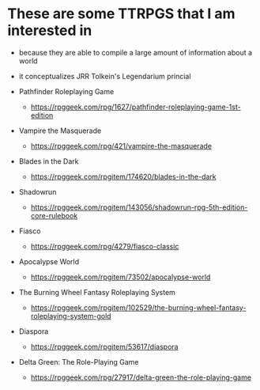 # These are some TTRPGS that I am interested in 
- because they are able to compile a large amount of information about a world
- it conceptualizes JRR Tolkein's Legendarium princial

- Pathfinder Roleplaying Game
  - https://rpggeek.com/rpg/1627/pathfinder-roleplaying-game-1st-edition  


- Vampire the Masquerade 
  - https://rpggeek.com/rpg/421/vampire-the-masquerade

- Blades in the Dark
  - https://rpggeek.com/rpgitem/174620/blades-in-the-dark

- Shadowrun
  - https://rpggeek.com/rpgitem/143056/shadowrun-rpg-5th-edition-core-rulebook

- Fiasco
  - https://rpggeek.com/rpg/4279/fiasco-classic

- Apocalypse World
  - https://rpggeek.com/rpgitem/73502/apocalypse-world

- The Burning Wheel Fantasy Roleplaying System
  - https://rpggeek.com/rpgitem/102529/the-burning-wheel-fantasy-roleplaying-system-gold

- Diaspora
  - https://rpggeek.com/rpgitem/53617/diaspora

- Delta Green: The Role-Playing Game
  - https://rpggeek.com/rpg/27917/delta-green-the-role-playing-game

